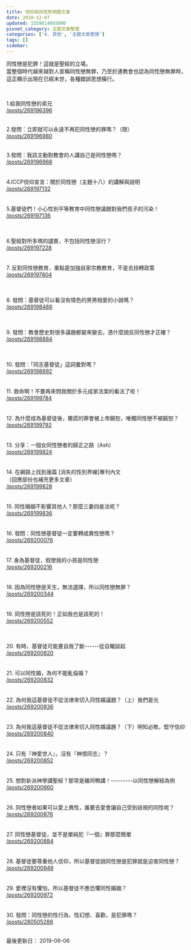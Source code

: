 ```yaml
---
title: 信仰與同性戀相關文章
date: 2010-12-07
updated: 1559814085000
pixnet_category: 主題文章整理
categories: ['4. 其他', '主題文章整理']
tags: []
sidebar: 
---
```


<p>同性戀是犯罪！這就是聖經的立場。<br/>
當整個時代越來越對人宣稱同性戀無罪，乃至於連教會也認為同性戀無罪時，<br/>
這正顯示出現在已經末世，各種錯誤思想橫行。</p>
<p> </p>
<p><!--more-->1.給我同性戀的弟兄<br/>
<a href="/posts/269196396">/posts/269196396</a></p>
<p><br/>
2.發問：立即就可以永遠不再犯同性戀的罪嗎？（限）<br/>
<a href="/posts/269196980">/posts/269196980</a></p>
<p><br/>
3.發問：我該主動對教會的人講自己是同性戀嗎？<br/>
<a href="/posts/269196968">/posts/269196968</a><br/>
<br/>
<br/>
4.ICCP信仰宣言：關於同性戀（主題十八）的講解與說明<br/>
<a href="/posts/269197132">/posts/269197132</a><br/>
<br/>
<br/>
5.基督徒們！小心性別平等教育中同性戀議題對我們孩子的污染！<br/>
<a href="/posts/269197136">/posts/269197136</a></p>
<p><br/>
<br/>
6.聖經對所多瑪的譴責，不包括同性戀淫行？<br/>
<a href="/posts/269197228">/posts/269197228</a><br/>
<br/>
<br/>
7. 反對同性戀教育，重點是加強自家宗教教育，不是去扭轉政策<br/>
<a href="/posts/269197804">/posts/269197804</a></p>
<p><br/>
<br/>
8. 發問：基督徒可以看沒有情色的男男相愛的小說嗎？<br/>
<a href="/posts/269198488">/posts/269198488</a></p>
<p><br/>
<br/>
9. 發問：教會歷史對很多議題都變來變去，憑什麼說反同性戀才正確？<br/>
<a href="/posts/269198884">/posts/269198884</a></p>
<p><br/>
<br/>
10. 發問：「同志基督徒」這詞彙對嗎？<br/>
<a href="/posts/269198892">/posts/269198892</a><br/>
<br/>
<br/>
11. 救命啊！不要再來問我關於多元成家法案的看法了啦！<br/>
<a href="/posts/269199784">/posts/269199784</a><br/>
<br/>
<br/>
12. 為什麼成為基督徒後，撒謊的罪會被上帝饒恕，唯獨同性戀不被饒恕？<br/>
<a href="/posts/269199792">/posts/269199792</a><br/>
<br/>
<br/>
13. 分享：一個女同性戀者的歸正之路（Ash）<br/>
<a href="/posts/269199824">/posts/269199824</a><br/>
<br/>
<br/>
14. 在網路上找到幾篇 [消失的性別界線]專刊內文<br/>
（回應部份也補充更多文章）<br/>
<a href="/posts/269199828">/posts/269199828</a><br/>
<br/>
<br/>
15. 同性婚姻不影響其他人？那麼三妻四妾法呢？<br/>
<a href="/posts/269199836">/posts/269199836</a><br/>
<br/>
<br/>
16. 發問：同性戀基督徒一定要轉成異性戀嗎？<br/>
<a href="/posts/269200076">/posts/269200076</a><br/>
<br/>
<br/>
17. 身為基督徒，假使我的小孩是同性戀<br/>
<a href="/posts/269200216">/posts/269200216</a><br/>
<br/>
<br/>
18. 因為同性戀是天生，無法選擇，所以同性戀無罪？<br/>
<a href="/posts/269200344">/posts/269200344</a><br/>
<br/>
<br/>
19. 同性戀是該死的！正如我也是該死的！<br/>
<a href="/posts/269200552">/posts/269200552</a></p>
<p><br/>
<br/>
20. 有時，基督徒可能要自我了斷------從自閹談起<br/>
<a href="/posts/269200820">/posts/269200820</a><br/>
<br/>
<br/>
21. 可以同性婚，為何不能亂倫婚？<br/>
<a href="/posts/269200832">/posts/269200832</a><br/>
<br/>
<br/>
22. 為何我這基督徒不從法律來切入同性婚議題？（上）我們是光<br/>
<a href="/posts/269200836">/posts/269200836</a><br/>
<br/>
<br/>
23. 為何我這基督徒不從法律來切入同性婚議題？（下）明知必敗，堅守信仰<br/>
<a href="/posts/269200840">/posts/269200840</a><br/>
<br/>
<br/>
24. 只有『神愛世人』，沒有『神恨同志』？<br/>
<a href="/posts/269200852">/posts/269200852</a><br/>
<br/>
<br/>
25. 想對新派神學講聖經？那常是雞同鴨講！---------以同性戀解經為例<br/>
<a href="/posts/269200860">/posts/269200860</a><br/>
<br/>
<br/>
26. 同性戀者如果可以愛上異性，誰要去愛會讓自己受到歧視的同性呢？<br/>
<a href="/posts/269200876">/posts/269200876</a><br/>
<br/>
<br/>
27. 同性戀基督徒，並不是單純犯『一個』罪那麼簡單<br/>
<a href="/posts/269200884">/posts/269200884</a><br/>
<br/>
<br/>
28. 基督徒要尊重他人信仰，所以基督徒說同性戀是犯罪就是迫害同性戀？<br/>
<a href="/posts/269200948">/posts/269200948</a><br/>
<br/>
<br/>
29. 愛裡沒有懼怕，所以基督徒不應恐懼同性婚姻？<br/>
<a href="/posts/269200972">/posts/269200972</a><br/>
<br/>
<br/>
30. 發問：同性戀的性行為、性幻想、喜歡，是犯罪嗎？<br/>
<a href="/posts/280505288" target="_blank">/posts/280505288</a></p>
<p><br/>
最後更新日： 2019-06-06</p>
